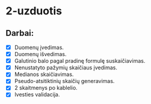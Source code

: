 # 2-uzduotis
## Darbai:
- [x] Duomenų įvedimas.
- [x] Duomenų išvedimas.
- [x] Galutinio balo pagal pradinę formulę suskaičiavimas.
- [x] Nenustatyto pažymių skaičiaus įvedimas.
- [x] Medianos skaičiavimas.
- [x] Pseudo-atsitiktinių skaičių generavimas.
- [x] 2 skaitmenys po kablelio.
- [x] Ivesties validacija.
